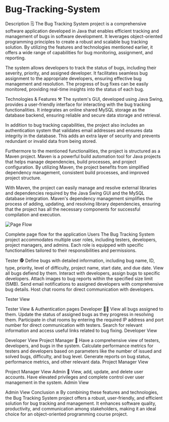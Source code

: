 # Bug-Tracking-System

Description 🗒️
The Bug Tracking System project is a comprehensive software application developed in Java that enables efficient tracking and management of bugs in software development. It leverages object-oriented programming principles to create a robust and scalable bug tracking solution. By utilizing the features and technologies mentioned earlier, it offers a wide range of capabilities for bug monitoring, assignment, and reporting.

The system allows developers to track the status of bugs, including their severity, priority, and assigned developer. It facilitates seamless bug assignment to the appropriate developers, ensuring effective bug management and resolution. The progress of bug fixes can be easily monitored, providing real-time insights into the status of each bug.

Technologies & Features ⚒️
The system's GUI, developed using Java Swing, provides a user-friendly interface for interacting with the bug tracking functionalities. It integrates an online shared MySQL storage as the database backend, ensuring reliable and secure data storage and retrieval.

In addition to bug tracking capabilities, the project also includes an authentication system that validates email addresses and ensures data integrity in the database. This adds an extra layer of security and prevents redundant or invalid data from being stored.

Furthermore to the mentioned functionalities, the project is structured as a Maven project. Maven is a powerful build automation tool for Java projects that helps manage dependencies, build processes, and project configuration. By utilizing Maven, the project benefits from simplified dependency management, consistent build processes, and improved project structure.

With Maven, the project can easily manage and resolve external libraries and dependencies required by the Java Swing GUI and the MySQL database integration. Maven's dependency management simplifies the process of adding, updating, and resolving library dependencies, ensuring that the project has all the necessary components for successful compilation and execution.

![Page Flow](https://github.com/user-attachments/assets/b2eb9735-a137-4d8b-a941-1661f94d3f02)


Complete page flow for the application
Users
The Bug Tracking System project accommodates multiple user roles, including testers, developers, project managers, and admins. Each role is equipped with specific functionalities tailored to their responsibilities and permissions.

Tester 🕵️
Define bugs with detailed information, including bug name, ID, type, priority, level of difficulty, project name, start date, and due date.
View all bugs defiend by them.
Interact with developers, assign bugs to specific developers.
Attach images to bug reports within the specified size limit (5MB).
Send email notifications to assigned developers with comprehensive bug details.
Host chat rooms for direct communication with developers.

Tester View

Tester View & Authentication pages
Developer 🧑‍💻
View all bugs assigned to them.
Update the status of assigned bugs as they progress in resolving them.
Participate in chat rooms by entering the required IP address and port number for direct communication with testers.
Search for relevant information and access useful links related to bug fixing.
Developer View

Developer View
Project Manager 🤵
Have a comprehensive view of testers, developers, and bugs in the system.
Calculate performance metrics for testers and developers based on parameters like the number of issued and solved bugs, difficulty, and bug level.
Generate reports on bug status, performance metrics, and other relevant data.
Project Manager View

Project Manager View
Admin 🦸
View, add, update, and delete user accounts.
Have elevated privileges and complete control over user management in the system.
Admin View

Admin View
Conclusion 🔚
By combining these features and technologies, the Bug Tracking System project offers a robust, user-friendly, and efficient solution for bug tracking and management. It enhances software quality, productivity, and communication among stakeholders, making it an ideal choice for an object-oriented programming course project.
